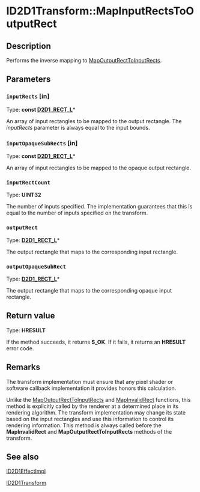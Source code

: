 # ID2D1Transform::MapInputRectsToOutputRect

## Description

Performs the inverse mapping to [MapOutputRectToInputRects](https://learn.microsoft.com/windows/desktop/api/d2d1effectauthor/nf-d2d1effectauthor-id2d1transform-mapoutputrecttoinputrects).

## Parameters

### `inputRects` [in]

Type: **const [D2D1_RECT_L](https://learn.microsoft.com/previous-versions/windows/desktop/legacy/hh847950(v=vs.85))***

An array of input rectangles to be mapped to the output rectangle. The *inputRects* parameter is always equal to the input bounds.

### `inputOpaqueSubRects` [in]

Type: **const [D2D1_RECT_L](https://learn.microsoft.com/previous-versions/windows/desktop/legacy/hh847950(v=vs.85))***

An array of input rectangles to be mapped to the opaque output rectangle.

### `inputRectCount`

Type: **UINT32**

The number of inputs specified. The implementation guarantees that this is equal to the number of inputs specified on the transform.

### `outputRect`

Type: **[D2D1_RECT_L](https://learn.microsoft.com/previous-versions/windows/desktop/legacy/hh847950(v=vs.85))***

The output rectangle that maps to the corresponding input rectangle.

### `outputOpaqueSubRect`

Type: **[D2D1_RECT_L](https://learn.microsoft.com/previous-versions/windows/desktop/legacy/hh847950(v=vs.85))***

The output rectangle that maps to the corresponding opaque input rectangle.

## Return value

Type: **HRESULT**

If the method succeeds, it returns **S_OK**. If it fails, it returns an **HRESULT** error code.

## Remarks

The transform implementation must ensure that any pixel shader or software callback implementation it provides honors this calculation.

Unlike the [MapOutputRectToInputRects](https://learn.microsoft.com/windows/desktop/api/d2d1effectauthor/nf-d2d1effectauthor-id2d1transform-mapoutputrecttoinputrects) and [MapInvalidRect](https://learn.microsoft.com/windows/desktop/api/d2d1effectauthor/nf-d2d1effectauthor-id2d1transform-mapinvalidrect) functions, this method is explicitly called by the renderer at a determined place in its rendering algorithm. The transform implementation may change its state based on the input rectangles and use this information to control its rendering information. This method is always called before the **MapInvalidRect** and **MapOutputRectToInputRects** methods of the transform.

## See also

[ID2D1EffectImpl](https://learn.microsoft.com/windows/desktop/api/d2d1effectauthor/nn-d2d1effectauthor-id2d1effectimpl)

[ID2D1Transform](https://learn.microsoft.com/windows/desktop/api/d2d1effectauthor/nn-d2d1effectauthor-id2d1transform)